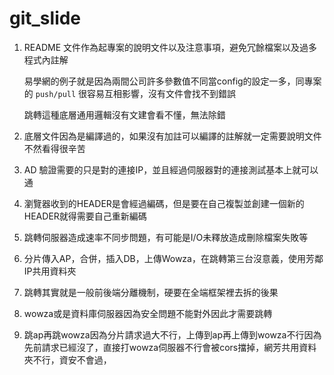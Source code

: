# git_slide

1. README 文件作為起專案的說明文件以及注意事項，避免冗餘檔案以及過多程式內註解

    易學網的例子就是因為兩間公司許多參數值不同當config的設定一多，同專案的 `push/pull` 很容易互相影響，沒有文件會找不到錯誤

   跳轉這種底層通用邏輯沒有文建會看不懂，無法除錯
  
3. 底層文件因為是編譯過的，如果沒有加註可以編譯的註解就一定需要說明文件不然看得很辛苦
4. AD 驗證需要的只是對的連接IP，並且經過伺服器對的連接測試基本上就可以通
5. 瀏覽器收到的HEADER是會經過編碼，但是要在自己複製並創建一個新的HEADER就得需要自己重新編碼
6. 跳轉伺服器造成速率不同步問題，有可能是I/O未釋放造成刪除檔案失敗等
7. 分片傳入AP，合併，插入DB，上傳Wowza，在跳轉第三台沒意義，使用芳鄰IP共用資料夾
8. 跳轉其實就是一般前後端分離機制，硬要在全端框架裡去拆的後果
9. wowza或是資料庫伺服器因為安全問題不能對外因此才需要跳轉
10. 跳ap再跳wowza因為分片請求過大不行，上傳到ap再上傳到wowza不行因為先前請求已經沒了，直接打wowza伺服器不行會被cors擋掉，網芳共用資料夾不行，資安不會過，
